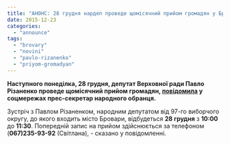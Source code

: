 ```yaml
---
title: "АНОНС: 28 грудня нардеп проведе щомісячний прийом громадян у Броварах"
date: 2015-12-23
categories: 
  - "announce"
tags: 
  - "brovary"
  - "novini"
  - "pavlo-rizanenko"
  - "priyom-gromadyan"
---
```


**Наступного понеділка, 28 грудня, депутат Верховної ради Павло Різаненко проведе щомісячний прийом громадян, [повідомила](https://www.facebook.com/groups/brovary/permalink/1158439417519356/) у соцмережах прес-секретар народного обранця.**

Зустріч з Павлом Різаненком, народним депутатом від 97-го виборчого округу, до якого входить місто Бровари, відбудеться **28 грудня** з **10:00** до **11:30**. Попередній запис на прийом здійснюється за телефоном (**067)235-93-92** (Світлана), - сказано у повідомленні.
